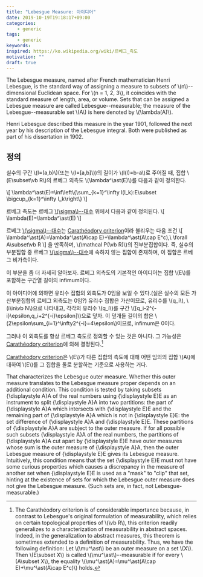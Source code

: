```yaml
---
title: "Lebesgue Measure: 아이디어"
date: 2019-10-19T19:18:17+09:00
categories:
    - generic
tags:
    - generic
keywords:
inspired: https://ko.wikipedia.org/wiki/르베그_측도
motivation: ""
draft: true
---
```


The Lebesgue measure, named after French mathematician Henri Lebesgue, is the standard way of assigning a measure to subsets of \\(n\\)--dimensional Euclidean space. For \\(n = 1, 2,  3\\), it coincides with the standard measure of length, area, or volume.
Sets that can be assigned a Lebesgue measure are called Lebesgue--measurable; the measure of the Lebesgue--measurable set \\(A\\) is here denoted by \\(\lambda(A)\\).

Henri Lebesgue described this measure in the year 1901, followed the next year by his description of the Lebesgue integral. Both were published as part of his dissertation in 1902.

## 정의

실수의 구간 \\(I=(a,b)\\)(또는 \\(I=[a,b]\\))의 길이가 \\(l(I)=b-a\\)로 주어질 때, 집합 \\(E\subset\vb R\\)의 르베그 외측도 \\(\lambda^\ast(E)\\)를 다음과 같이 정의한다.

\\[
\lambda^\ast(E)=\inf\left\\{\sum\_{k=1}^\infty l(I\_k):E\subset \bigcup\_{k=1}^\infty I\_k\right\\}
\\]

르베그 측도는 르베그 [\\(\sigma\\)--대수](https://en.wikipedia.org/wiki/Sigma-algebra) 위에서 다음과 같이 정의된다.
\\[
\lambda(E)=\lambda^\ast(E)
\\]

르베그 [\\(\sigma\\)--대수](https://en.wikipedia.org/wiki/Sigma-algebra)는 [Carathéodory criterion](https://en.wikipedia.org/wiki/Carath%C3%A9odory%27s_criterion)이라 불리우는 다음 조건
\\[
\lambda^\ast(A)=\lambda^\ast(A\cap E)+\lambda^\ast(A\cap E^c),\ \forall A\subset\vb R
\\]
을 만족하며, \\(\mathcal P(\vb R)\\)의 진부분집합이다.
즉, 실수의 부분집합 중 르베그 [\\(\sigma\\)--대수](https://en.wikipedia.org/wiki/Sigma-algebra)에 속하지 않는 집합이 존재하며, 이 집합은 르베그 비가측이다.

이 부분을 좀 더 자세히 알아보자.
르베그 외측도의 기본적인 아이디어는 집합 \\(E\\)를 포함하는 구간열 길이의 infimum이다.

이 아이디어에 의하면 유리수 집합의 외측도가 0임을 보일 수 있다.(실은 실수의 모든 가산부분집합의 르베그 외측도는 0임?)
유리수 집합은 가산이므로, 유리수를 \\(q\_i\\), \\(i\in\vb N\\)으로 나타내고, 각각의 유리수 \\(q\_i\\)를 구간 \\([q\_i-2^{-i}\epsilon,q\_i+2^{-i}\epsilon]\\)으로 덮자.
이 덮개들 길이의 합은 \\(2\epsilon\sum\_{i=1}^\infty2^{-i}=4\epsilon\\)이므로, infimum은 0이다.

그러나 이 외측도를 항상 르베그 측도로 정의할 수 있는 것은 아니다.
그 가능성은 [Carathéodory criterion](https://en.wikipedia.org/wiki/Carath%C3%A9odory%27s_criterion)에 의해 결정된다.[^lbg1]

[^lbg1]: The Carathéodory criterion is of considerable importance because, in contrast to Lebesgue's original formulation of measurability, which relies on certain topological properties of \\(\vb R\\), this criterion readily generalizes to a characterization of measurability in abstract spaces. Indeed, in the generalization to abstract measures, this theorem is sometimes extended to a definition of measurability. Thus, we have the following definition: Let \\(\mu^\ast\\) be an outer measure on a set \\(X\\). Then \\(E\subset X\\) is called \\(\mu^\ast\\)--measurable if for every \\(A\subset X\\), the equality \\(\mu^\ast(A)=\mu^\ast(A\cap E)+\mu^\ast(A\cap E^c)\\) holds.







[Carathéodory criterion](https://en.wikipedia.org/wiki/Carath%C3%A9odory%27s_criterion)은 \\(E\\)가 다른 집합의 측도에 대해 어떤
임의의 집합 \\(A\\)에 대하여 \\(E\\)를 그 집합을 둘로 분할하는 기준으로 사용하는 거다.



That characterizes the Lebesgue outer measure. Whether this outer measure translates to the Lebesgue measure proper depends on an additional condition. This condition is tested by taking subsets {\displaystyle A}A of the real numbers using {\displaystyle E}E as an instrument to split {\displaystyle A}A into two partitions: the part of {\displaystyle A}A which intersects with {\displaystyle E}E and the remaining part of {\displaystyle A}A which is not in {\displaystyle E}E: the set difference of {\displaystyle A}A and {\displaystyle E}E. These partitions of {\displaystyle A}A are subject to the outer measure. If for all possible such subsets {\displaystyle A}A of the real numbers, the partitions of {\displaystyle A}A cut apart by {\displaystyle E}E have outer measures whose sum is the outer measure of {\displaystyle A}A, then the outer Lebesgue measure of {\displaystyle E}E gives its Lebesgue measure. Intuitively, this condition means that the set {\displaystyle E}E must not have some curious properties which causes a discrepancy in the measure of another set when {\displaystyle E}E is used as a "mask" to "clip" that set, hinting at the existence of sets for which the Lebesgue outer measure does not give the Lebesgue measure. (Such sets are, in fact, not Lebesgue-measurable.)